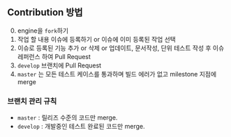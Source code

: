 ## Contribution 방법

0.  engine을 `fork`하기
1.  작업 할 내용 이슈에 등록하기 or 이슈에 이미 등록된 작업 선택
2.  이슈로 등록된 기능 추가 or 삭제 or 업데이트, 문서작성, 단위 테스트 작성 후 이슈 레퍼런스 하여 Pull Request
3.  `develop` 브랜치에 Pull Request
4.  `master` 는 모든 테스트 케이스를 통과하며 빌드 에러가 없고 milestone 지점에 merge

### 브랜치 관리 규칙

* `master` : 릴리즈 수준의 코드만 merge.
* `develop` : 개발중인 테스트 완료된 코드만 merge.
